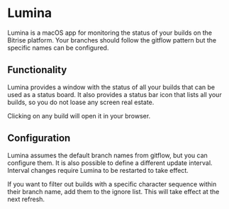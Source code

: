 #  Lumina

Lumina is a macOS app for monitoring the status of your builds on the Bitrise platform. 
Your branches should follow the gitflow pattern but the specific names can be configured.

## Functionality

Lumina provides a window with the status of all your builds that can be used as a status board. It also provides a status bar icon that lists all your builds, so you do not loase any screen real estate.

Clicking on any build will open it in your browser.

## Configuration

Lumina assumes the default branch names from gitflow, but you can configure them. It is also possible to define a different update interval. Interval changes require Lumina to be restarted to take effect.

If you want to filter out builds with a specific character sequence within their branch name, add them to the ignore list. This will take effect at the next refresh.
